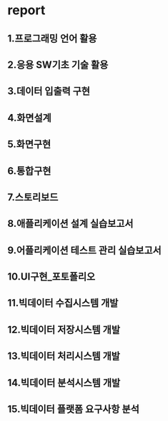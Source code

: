 # report

## 1.프로그래밍 언어 활용
## 2.응용 SW기초 기술 활용
## 3.데이터 입출력 구현
## 4.화면설계
## 5.화면구현
## 6.통합구현
## 7.스토리보드
## 8.애플리케이션 설계 실습보고서
## 9.어플리케이션 테스트 관리 실습보고서
## 10.UI구현_포토폴리오
## 11.빅데이터 수집시스템 개발
## 12.빅데이터 저장시스템 개발
## 13.빅데이터 처리시스템 개발
## 14.빅데이터 분석시스템 개발
## 15.빅데이터 플랫폼 요구사항 분석
